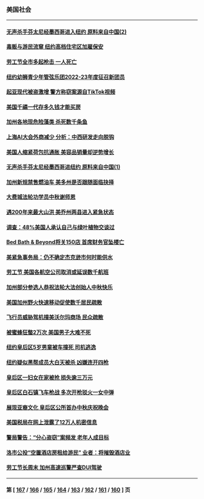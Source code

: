 ### 美国社会
---
#### [无声杀手芬太尼经墨西哥进入纽约 原料来自中国(2)](../../pages/ncid1078160/n13818225.md) 
#### [毒贩与游民流窜  纽约高档住宅区加雇保安](../../pages/ncid1078160/n13818221.md) 
#### [劳工节全市多起枪击 一人死亡](../../pages/ncid1078160/n13818219.md) 
#### [纽约幼狮青少年管弦乐团2022-23年度征召新团员](../../pages/ncid1078160/n13818229.md) 
#### [起亚现代被盗激增 警方称窃案源自TikTok视频](../../pages/ncid1078160/n13818065.md) 
#### [美国千禧一代存多久钱才能买房](../../pages/ncid1078160/n13818064.md) 
#### [加州各地现危险藻类 杀死数千条鱼](../../pages/ncid1078160/n13818023.md) 
#### [上海AI大会外商减少 分析：中西研发走向脱钩](../../pages/ncid1078160/n13817869.md) 
#### [美国人缩紧荷包抗通胀 美容品销量却逆势增长](../../pages/ncid1078160/n13817870.md) 
#### [无声杀手芬太尼经墨西哥进纽约 原料来自中国(1)](../../pages/ncid1078160/n13817497.md) 
#### [加州新规禁售燃油车 美多州是否跟随面临抉择](../../pages/ncid1078160/n13817368.md) 
#### [大费城法轮功学员中秋谢师恩](../../pages/ncid1078160/n13817451.md) 
#### [遇200年来最大山洪 美乔州两县进入紧急状态](../../pages/ncid1078160/n13817339.md) 
#### [调查：48%美国人承认自己与绿叶植物交谈过](../../pages/ncid1078160/n13817352.md) 
#### [Bed Bath & Beyond将关150店 首席财务官坠楼亡](../../pages/ncid1078160/n13817336.md) 
#### [美紧急事务局：仍不确定杰克逊市何时能供水](../../pages/ncid1078160/n13817281.md) 
#### [劳工节 美国各航空公司取消或延误数千航班](../../pages/ncid1078160/n13817298.md) 
#### [加州部分参选人恭祝法轮大法创始人中秋快乐](../../pages/ncid1078160/n13817118.md) 
#### [美国加州野火快速移动促使数千居民疏散](../../pages/ncid1078160/n13817025.md) 
#### [飞行员威胁驾机撞美沃尔玛商场 民众疏散](../../pages/ncid1078160/n13816910.md) 
#### [被蜜蜂狂螫2万次 美国男子大难不死](../../pages/ncid1078160/n13816578.md) 
#### [纽约皇后区5岁男童被车撞死 司机逃逸](../../pages/ncid1078160/n13816593.md) 
#### [纽约疑似黑帮成员大白天被杀 凶嫌连开四枪](../../pages/ncid1078160/n13816594.md) 
#### [皇后区一妇女在家被抢 损失逾三万元](../../pages/ncid1078160/n13816596.md) 
#### [皇后区白石镇飞车枪战 多次开枪驳火一女中弹](../../pages/ncid1078160/n13816599.md) 
#### [展现亚裔文化 皇后区公所首办中秋庆祝晚会](../../pages/ncid1078160/n13816623.md) 
#### [美国税局在网上泄露了12万人机密信息](../../pages/ncid1078160/n13816487.md) 
#### [警局警告：“分心盗窃”案频发 老年人成目标](../../pages/ncid1078160/n13816552.md) 
#### [洛市公投“空置酒店房租给游民” 业者：将摧毁酒店业](../../pages/ncid1078160/n13816542.md) 
#### [劳工节长周末 加州高速巡警严查DUI驾驶](../../pages/ncid1078160/n13816531.md) 

---
#### 第 [ [167](./167.md) / [166](./166.md) / [165](./165.md) / [164](./164.md) / [163](./163.md) / [162](./162.md) / [161](./161.md) / [160](./160.md) ] 页
